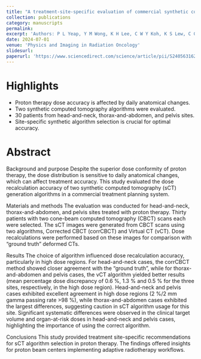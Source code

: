 ```yaml
---
title: "A treatment-site-specific evaluation of commercial synthetic computed tomography solutions for proton therapy"
collection: publications
category: manuscripts
permalink: 
excerpt: 'Authors: P L Yeap, Y M Wong, K H Lee, C W Y Koh, K S Lew, C G A Chua, A Wibawa, Z Master, J C L Lee, S Y Park, H Q Tan'
date: 2024-07-01
venue: 'Physics and Imaging in Radiation Oncology'
slidesurl: 
paperurl: 'https://www.sciencedirect.com/science/article/pii/S240563162400109X'
---
```


Highlights
=====
* Proton therapy dose accuracy is affected by daily anatomical changes.
* Two synthetic computed tomography algorithms were evaluated.
* 30 patients from head-and-neck, thorax-and-abdomen, and pelvis sites.
* Site-specific synthetic algorithm selection is crucial for optimal accuracy.

Abstract
=====
Background and purpose
Despite the superior dose conformity of proton therapy, the dose distribution is sensitive to daily anatomical changes, which can affect treatment accuracy. This study evaluated the dose recalculation accuracy of two synthetic computed tomography (sCT) generation algorithms in a commercial treatment planning system.

Materials and methods
The evaluation was conducted for head-and-neck, thorax-and-abdomen, and pelvis sites treated with proton therapy. Thirty patients with two cone-beam computed tomography (CBCT) scans each were selected. The sCT images were generated from CBCT scans using two algorithms, Corrected CBCT (corrCBCT) and Virtual CT (vCT). Dose recalculations were performed based on these images for comparison with “ground truth” deformed CTs.

Results
The choice of algorithm influenced dose recalculation accuracy, particularly in high dose regions. For head-and-neck cases, the corrCBCT method showed closer agreement with the “ground truth”, while for thorax-and-abdomen and pelvis cases, the vCT algorithm yielded better results (mean percentage dose discrepancy of 0.6 %, 1.3 % and 0.5 % for the three sites, respectively, in the high dose region). Head-and-neck and pelvis cases exhibited excellent agreement in high dose regions (2 %/2 mm gamma passing rate >98 %), while thorax-and-abdomen cases exhibited the largest differences, suggesting caution in sCT algorithm usage for this site. Significant systematic differences were observed in the clinical target volume and organ-at-risk doses in head-and-neck and pelvis cases, highlighting the importance of using the correct algorithm.

Conclusions
This study provided treatment site-specific recommendations for sCT algorithm selection in proton therapy. The findings offered insights for proton beam centers implementing adaptive radiotherapy workflows.
